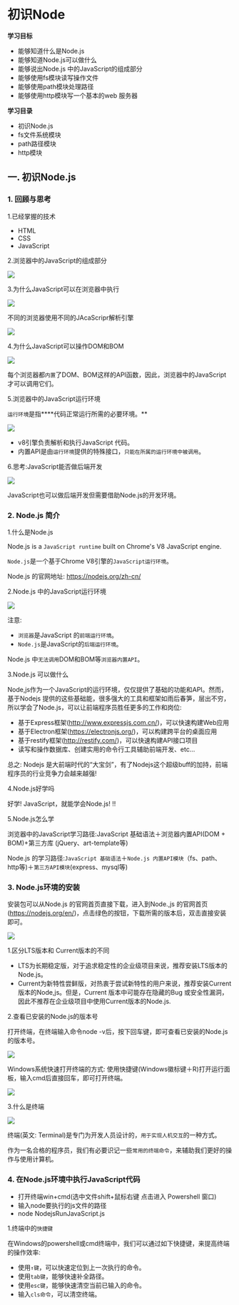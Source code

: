 # 初识Node

**学习目标**

- 能够知道什么是Node.js
- 能够知道Node.js可以做什么
- 能够说出Node.js 中的JavaScript的组成部分
- 能够使用fs模块读写操作文件
- 能够使用path模块处理路径
- 能够使用http模块写一个基本的web 服务器

**学习目录**

- 初识Node.js
- fs文件系统模块
- path路径模块
- http模块

## 一. 初识Node.js

### 1. 回顾与思考

1.已经掌握的技术
- HTML
- CSS
- JavaScript

2.浏览器中的JavaScript的组成部分

![](https://img2022.cnblogs.com/blog/2332774/202210/2332774-20221028002717029-838952518.png)

3.为什么JavaScript可以在浏览器中执行

![](https://img2022.cnblogs.com/blog/2332774/202210/2332774-20221028002813229-2108827400.png)

不同的浏览器使用不同的JAcaScripr解析引擎

![](https://img2022.cnblogs.com/blog/2332774/202210/2332774-20221028002926301-339774684.png)

4.为什么JavaScript可以操作DOM和BOM

![](https://img2022.cnblogs.com/blog/2332774/202210/2332774-20221028003228980-304067726.png)

每个浏览器都`内置`了DOM、BOM这样的API函数，因此，浏览器中的JavaScript才可以调用它们。

5.浏览器中的JavaScript运行环境

`运行环境`是指****代码正常运行所需的必要环境。**

![](https://img2022.cnblogs.com/blog/2332774/202210/2332774-20221028003604467-8109644.png)

- v8引擎负责解析和执行JavaScript 代码。
- 内置API是由`运行环境`提供的特殊接口，`只能在所属的运行环境中被调用`。

6.思考:JavaScript能否做后端开发

![](https://img2022.cnblogs.com/blog/2332774/202210/2332774-20221028003919537-2038072318.png)

JavaScript也可以做后端开发但需要借助Node.js的开发环境。

### 2. Node.js 简介

1.什么是Node.js

Node.js is a `JavaScript runtime` built on Chrome's V8 JavaScript engine.

`Node.js`是一个基于Chrome V8引擎的`JavaScript运行环境`。

Node.js 的官网地址: https://nodejs.org/zh-cn/

2.Node.js 中的JavaScript运行环境

![](https://img2022.cnblogs.com/blog/2332774/202210/2332774-20221030225855786-1687655964.png)

注意:
- `浏览器`是JavaScript 的`前端运行环境`。
- `Node.js`是JavaScript的`后端运行环境`。

Node.js 中`无法调用`DOM和BOM等`浏览器内置API`。

3.Node.js 可以做什么

Node,js作为一个JavaScript的运行环境，仅仅提供了基础的功能和API。然而，基于Nodejs 提供的这些基础能，很多强大的工具和框架如雨后春笋，层出不穷，所以学会了Node.js，可以让前端程序员胜任更多的工作和岗位:

- 基于Express框架(http://www.expressjs.com.cn/)，可以快速构建Web应用
- 基于Electron框架(https://electronjs.org/)，可以构建跨平台的桌面应用
- 基于restify框架(http://restify.com/)，可以快速构建API接口项目
- 读写和操作数据库、创建实用的命令行工具辅助前端开发、etc...

总之: Nodejs 是大前端时代的“大宝剑”，有了Nodejs这个超级buff的加持，前端程序员的行业竞争力会越来越强!

4.Node.js好学吗

好学!
JavaScript，就能学会Node.js! !!

5.Node.js怎么学

浏览器中的JavaScript学习路径:JavaScript 基础语法＋浏览器内置API(DOM + BOM)+第三方库 (jQuery、art-template等)

Node.js 的学习路径:`JavaScript 基础语法`＋`Node.js 内置API模块`（fs、path、http等)＋`第三方API模块`(express、mysql等)

### 3. Node.js环境的安装

安装包可以从Node.js 的官网首页直接下载，进入到Node.,js 的官网首页(https://nodejs.org/en/)，点击绿色的按钮，下载所需的版本后，双击直接安装即可。

![](https://img2022.cnblogs.com/blog/2332774/202210/2332774-20221030230944258-1739670214.png)

1.区分LTS版本和 Current版本的不同
- LTS为长期稳定版，对于追求稳定性的企业级项目来说，推荐安装LTS版本的Node.js。
- Current为新特性尝鲜版，对热衷于尝试新特性的用户来说，推荐安装Current版本的Node,js。但是，Current 版本中可能存在隐藏的Bug 或安全性漏洞，因此不推荐在企业级项目中使用Current版本的Node.js.


2.查看已安装的Node.js的版本号

打开终端，在终端输入命令node -v后，按下回车键，即可查看已安装的Node.js的版本号。

![](https://img2022.cnblogs.com/blog/2332774/202210/2332774-20221030231911410-41900046.png)

Windows系统快速打开终端的方式:
使用快捷键(Windows徽标键＋R)打开运行面板，输入cmd后直接回车，即可打开终端。

![](https://img2022.cnblogs.com/blog/2332774/202210/2332774-20221030231953323-723232027.png)

3.什么是终端

![](https://img2022.cnblogs.com/blog/2332774/202210/2332774-20221030231953323-723232027.png)

终端(英文: Terminal)是专门为开发人员设计的，`用于实现人机交互`的一种方式。

作为一名合格的程序员，我们有必要识记一些`常用的终端命令`，来辅助我们更好的操作与使用计算机。

### 4. 在Node.js环境中执行JavaScript代码
- 打开终端win+cmd(选中文件shift+鼠标右键 点击进入 Powershell 窗口)
- 输入node要执行的js文件的路径
-  node NodejsRunJavaScript.js

1.终端中的`快捷键`

在Windows的powershell或cmd终端中，我们可以通过如下快捷键，来提高终端的操作效率:

- 使用`↑键`，可以快速定位到上一次执行的命令。
- 使用`tab键`，能够快速补全路径。
- 使用`esc键`，能够快速清空当前已输入的命令。
- 输入`cls命令`，可以清空终端。






